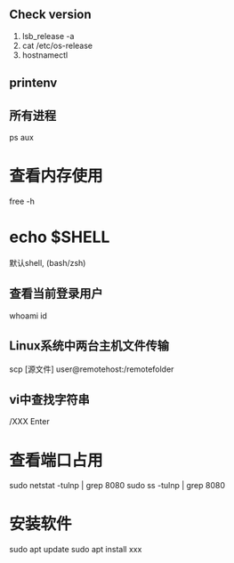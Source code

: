 ## Check version
 1. lsb_release -a 
 2. cat /etc/os-release
 3. hostnamectl  


 ## printenv

 ## 所有进程
 ps aux

 # 查看内存使用
free -h

 # echo $SHELL 
 默认shell, (bash/zsh)

 ## 查看当前登录用户
 whoami
 id
 
 ## Linux系统中两台主机文件传输
 scp [源文件] user@remotehost:/remotefolder

 ## vi中查找字符串
 /XXX
 Enter

 # 查看端口占用
 sudo netstat -tulnp | grep 8080
 sudo ss -tulnp | grep 8080

# 安装软件
sudo apt update
sudo apt install xxx
